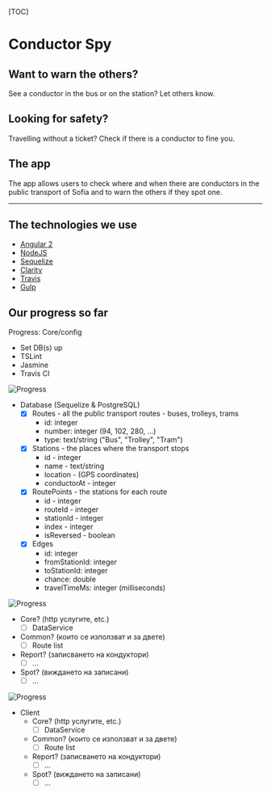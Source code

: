 [TOC]

# Conductor Spy

Want to warn the others?
--

See a conductor in the bus or on the station?
Let others know.

Looking for safety?
--

Travelling without a ticket? Check if there is a conductor to fine you.

The app
--

The app allows users to check where and when there are conductors in the public transport of Sofia and to warn the others if they spot one.

***

The technologies we use
---

- [Angular 2](https://angular.io)
- [NodeJS](https://nodejs.org/en/)
- [Sequelize](http://docs.sequelizejs.com)
- [Clarity](https://github.com/vmware/clarity)
- [Travis](https://travis-ci.org/)
- [Gulp](https://gulpjs.com/)

Our progress so far
---

Progress: Core/config
- Set DB(s) up
- TSLint
- Jasmine
- Travis CI


![Progress](http://progressed.io/bar/50?title=Server)
- Database (Sequelize & PostgreSQL)
   - [x] Routes - all the public transport routes - buses, trolleys, trams
      - id: integer
      - number: integer (94, 102, 280, ...)
      - type: text/string ("Bus", "Trolley", "Tram")
   - [x] Stations - the places where the transport stops
       - id - integer
       - name - text/string
       - location - (GPS coordinates)
       - conductorAt - integer
   - [x] RoutePoints - the stations for each route
      - id - integer
      - routeId - integer
      - stationId - integer
      - index - integer
      - isReversed - boolean
   - [x] Edges
      - id: integer
      - fromStationId: integer
      - toStationId: integer
      - chance: double
      - travelTimeMs: integer (milliseconds)

![Progress](http://progressed.io/bar/0?title=Client)
- Core? (http услугите, etc.)
   - [ ] DataService
- Common? (които се използват и за двете)
   - [ ] Route list
- Report? (записването на кондуктори)
   - [ ] ...
- Spot? (виждането на записани)
   - [ ] ...

![Progress](http://progressed.io/bar/50?title=UX/Design)
- Client
    - Core? (http услугите, etc.)
       - [ ] DataService
    - Common? (които се използват и за двете)
       - [ ] Route list
    - Report? (записването на кондуктори)
       - [ ] ...
    - Spot? (виждането на записани)
       - [ ] ...
